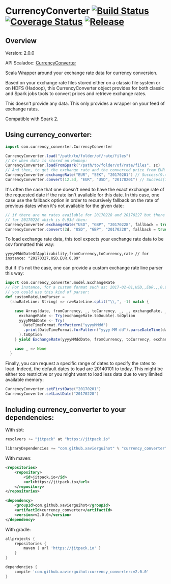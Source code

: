 
# CurrencyConverter [![Build Status](https://travis-ci.org/xavierguihot/currency_converter.svg?branch=master)](https://travis-ci.org/xavierguihot/currency_converter) [![Coverage Status](https://coveralls.io/repos/github/xavierguihot/currency_converter/badge.svg?branch=master)](https://coveralls.io/github/xavierguihot/currency_converter?branch=master) [![Release](https://jitpack.io/v/xavierguihot/currency_converter.svg)](https://jitpack.io/#xavierguihot/currency_converter)


## Overview


Version: 2.0.0

API Scaladoc: [CurrencyConverter](http://xavierguihot.com/currency_converter/#com.currency_converter.CurrencyConverter)

Scala Wrapper around your exchange rate data for currency conversion.

Based on your exchange rate files stored either on a classic file system or on
HDFS (Hadoop), this CurrencyConverter object provides for both classic and Spark
jobs tools to convert prices and retrieve exchange rates.

This doesn't provide any data. This only provides a wrapper on your feed of
exchange rates.

Compatible with Spark 2.


## Using currency_converter:


```scala
import com.currency_converter.CurrencyConverter

CurrencyConverter.load("/path/to/folder/of/rate/files")
// Or when data is stored on Hadoop:
CurrencyConverter.loadFromSpark("/path/to/folder/of/rate/files", sc)
// And then, to get the exchange rate and the converted price from EUR to SEK for the date 20170201:
CurrencyConverter.exchangeRate("EUR", "SEK", "20170201") // Success(9.4446d)
CurrencyConverter.convert(12.5d, "EUR", "USD", "20170201") // Success(13.4151)
```

It's often the case that one doesn't need to have the exact exchange rate of the
requested date if the rate isn't available for this date. In this case, one case
use the fallback option in order to recursively fallback on the rate of previous
dates when it's not available for the given date:

```scala
// if there are no rates available for 20170228 and 20170227 but there is one
// for 20170226 which is 0.93d then:
CurrencyConverter.exchangeRate("USD", "GBP", "20170228", fallback = true) // Success(0.93d)
CurrencyConverter.convert(2d, "USD", "GBP", "20170228", fallback = true) // Success(1.59d)
```

To load exchange rate data, this tool expects your exchange rate data to be csv
formatted this way:

	yyyyMMddDateOfApplicability,fromCurrency,toCurrency,rate // for instance: "20170327,USD,EUR,0.89"

But if it's not the case, one can provide a custom exchange rate line parser
this way:

```scala
import com.currency_converter.model.ExchangeRate
// For instance, for a custom format such as: 2017-02-01,USD,,EUR,,,0.93178,
// you could use this kind of parser:
def customRateLineParser =
  (rawRateLine: String) => rawRateLine.split("\\,", -1) match {

    case Array(date, fromCurrency, _, toCurrency, _, _, exchangeRate, _) => for {
      exchangeRate <- Try(exchangeRate.toDouble).toOption
      yyyyMMddDate <- Try(
        DateTimeFormat.forPattern("yyyyMMdd")
        .print(DateTimeFormat.forPattern("yyyy-MM-dd").parseDateTime(date))
      ).toOption
    } yield ExchangeRate(yyyyMMddDate, fromCurrency, toCurrency, exchangeRate)

    case _ => None
  }
```

Finally, you can request a specific range of dates to specify the rates to load.
Indeed, the default dates to load are 20140101 to today. This might be either
too restrictive or you might want to load less data due to very limited
available memory:

```scala
CurrencyConverter.setFirstDate("20170201")
CurrencyConverter.setLastDate("20170228")
```


## Including currency_converter to your dependencies:


With sbt:

```scala
resolvers += "jitpack" at "https://jitpack.io"

libraryDependencies += "com.github.xavierguihot" % "currency_converter" % "v2.0.0"
```

With maven:

```xml
<repositories>
	<repository>
		<id>jitpack.io</id>
		<url>https://jitpack.io</url>
	</repository>
</repositories>

<dependency>
	<groupId>com.github.xavierguihot</groupId>
	<artifactId>currency_converter</artifactId>
	<version>v2.0.0</version>
</dependency>
```

With gradle:

```groovy
allprojects {
	repositories {
		maven { url 'https://jitpack.io' }
	}
}

dependencies {
	compile 'com.github.xavierguihot:currency_converter:v2.0.0'
}
```
